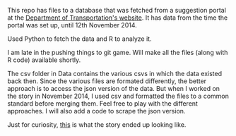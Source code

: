 This repo has files to a database that was fetched from a suggestion portal at the [Department of Transportation's website](http://nycbikeshare.herokuapp.com/page/about). It has data from the time the portal was set up, until 12th November 2014.

Used Python to fetch the data and R to analyze it.

I am late in the pushing things to git game. Will make all the files (along with R code) available shortly.

The csv folder in Data contains the various csvs in which the data existed back then. Since the various files are formated differently, the better approach is to access the json version of the data.  But when I worked on the story in November 2014, I used csv and formatted the files to a common standard before merging them. Feel free to play with the different approaches. I will also add a code to scrape the json version. 

Just for curiosity, [this](http://columbiajournalist.org/citi-bikes-brooklyn-wants-more/) is what the story ended up looking like.